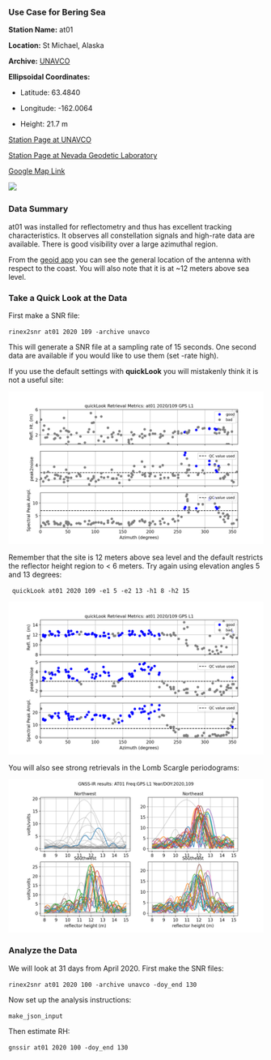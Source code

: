 ### Use Case for Bering Sea 
  
**Station Name:**  at01

**Location:**  St Michael, Alaska

**Archive:**  [UNAVCO](http://www.unavco.org)

**Ellipsoidal Coordinates:**

- Latitude:  63.4840

- Longitude: -162.0064

- Height:       21.7 m

[Station Page at UNAVCO](https://www.unavco.org/instrumentation/networks/status/nota/overview/AT01)

[Station Page at Nevada Geodetic Laboratory](http://geodesy.unr.edu/NGLStationPages/stations/AT01.sta)

[Google Map Link](https://goo.gl/maps/uWyoNFf4DRjYLmfUA)

<img src="https://www.unavco.org/data/gps-gnss/lib/images/station_images/AT01.jpg" width="500">

### Data Summary

at01 was installed for reflectometry and thus has excellent tracking characteristics. It observes
all constellation signals and high-rate data are available. There is good visibility over a large 
azimuthal region.

From the [geoid app](http://gnss-reflections.org/geoid?station=at01&lat=0.0&lon=0.0&height=0.0) you can 
see the general location of the antenna with respect to the coast. You will also note that it is at 
~12 meters above sea level.

### Take a Quick Look at the Data

First make a SNR file:

<code>rinex2snr at01 2020 109 -archive unavco</code>

This will generate a SNR file at a sampling rate of 15 seconds. One second data are available if you would 
like to use them (set -rate high).

If you use the default settings with **quickLook** you will mistakenly think it is not a useful site:

<img src=at01_default_qc.png width=600>		

Remember that the site is 12 meters above sea level and the default restricts the reflector height
region to < 6 meters.  Try again using elevation angles 5 and 13 degrees:

<code> quickLook at01 2020 109 -e1 5 -e2 13 -h1 8 -h2 15</code>

<img src=at01_day109.png width=600>		

You will also see strong retrievals in the Lomb Scargle periodograms:

<img src=at01_lsp_109.png width=600>


### Analyze the Data

We will look at 31 days from April 2020. First make the SNR files:

<code>rinex2snr at01 2020 100 -archive unavco -doy_end 130</code>

Now set up the analysis instructions:

<code>make_json_input</code>

Then estimate RH:

<code>gnssir at01 2020 100 -doy_end 130</code>





